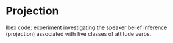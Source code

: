 # Projection
Ibex code: experiment investigating the speaker belief inference (projection) associated with five classes of attitude verbs.

